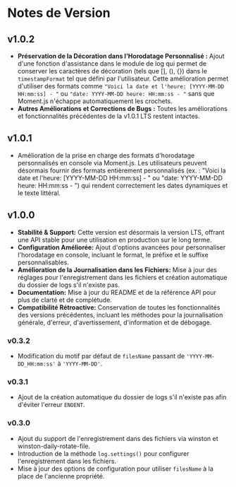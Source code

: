 # Notes de Version

## v1.0.2

- **Préservation de la Décoration dans l'Horodatage Personnalisé :** Ajout d'une fonction d'assistance dans le module de log qui permet de conserver les caractères de décoration (tels que [], (), {}) dans le `timestampFormat` tel que défini par l'utilisateur. Cette amélioration permet d'utiliser des formats comme `"Voici la date et l'heure: [YYYY-MM-DD HH:mm:ss] - "` ou `"date: YYYY-MM-DD heure: HH:mm:ss - "` sans que Moment.js n'échappe automatiquement les crochets.
- **Autres Améliorations et Corrections de Bugs :** Toutes les améliorations et fonctionnalités précédentes de la v1.0.1 LTS restent intactes.


## v1.0.1

- Amélioration de la prise en charge des formats d'horodatage personnalisés en console via Moment.js. Les utilisateurs peuvent désormais fournir des formats entièrement personnalisés (ex. : "Voici la date et l'heure: [YYYY-MM-DD HH:mm:ss] - " ou "date: YYYY-MM-DD heure: HH:mm:ss - ") qui rendent correctement les dates dynamiques et le texte littéral.

## v1.0.0

- **Stabilité & Support:** Cette version est désormais la version LTS, offrant une API stable pour une utilisation en production sur le long terme.
- **Configuration Améliorée:** Ajout d'options avancées pour personnaliser l'horodatage en console, incluant le format, le préfixe et le suffixe personnalisables.
- **Amélioration de la Journalisation dans les Fichiers:** Mise à jour des réglages pour l'enregistrement dans les fichiers et création automatique du dossier de logs s'il n'existe pas.
- **Documentation:** Mise à jour du README et de la référence API pour plus de clarté et de complétude.
- **Compatibilité Rétroactive:** Conservation de toutes les fonctionnalités des versions précédentes, incluant les méthodes pour la journalisation générale, d'erreur, d'avertissement, d'information et de débogage.

### v0.3.2
- Modification du motif par défaut de `filesName` passant de `'YYYY-MM-DD_HH:mm:ss'` à `'YYYY-MM-DD'`.

### v0.3.1
- Ajout de la création automatique du dossier de logs s'il n'existe pas afin d'éviter l'erreur `ENOENT`.

### v0.3.0
- Ajout du support de l'enregistrement dans des fichiers via winston et winston-daily-rotate-file.
- Introduction de la méthode `log.settings()` pour configurer l'enregistrement dans les fichiers.
- Mise à jour des options de configuration pour utiliser `filesName` à la place de l'ancienne propriété.